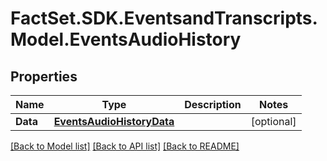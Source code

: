 # FactSet.SDK.EventsandTranscripts.Model.EventsAudioHistory

## Properties

Name | Type | Description | Notes
------------ | ------------- | ------------- | -------------
**Data** | [**EventsAudioHistoryData**](EventsAudioHistoryData.md) |  | [optional] 

[[Back to Model list]](../README.md#documentation-for-models) [[Back to API list]](../README.md#documentation-for-api-endpoints) [[Back to README]](../README.md)


